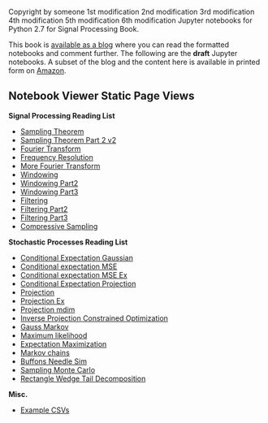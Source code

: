 Copyright by someone
1st modification
2nd modification
3rd modification
4th modification
5th modification
6th modification
Jupyter notebooks for Python 2.7 for Signal Processing Book.

This book is [available as a
blog](http://python-for-signal-processing.blogspot.com) where you can read the
formatted notebooks and comment further. The following are the **draft**
Jupyter notebooks. A subset of the blog and the content here is available
in printed form on [Amazon](http://www.amazon.com/Python-Signal-Processing-Featuring-Notebooks/dp/3319013416).

Notebook Viewer Static Page Views
-----------------------------------

**Signal Processing Reading List**

- [Sampling Theorem](http://nbviewer.ipython.org/github/unpingco/Python-for-Signal-Processing/blob/master/Sampling_Theorem.ipynb)
- [Sampling Theorem Part 2 v2](http://nbviewer.ipython.org/github/unpingco/Python-for-Signal-Processing/blob/master/Sampling_Theorem_Part_2_v2.ipynb)
- [Fourier Transform](http://nbviewer.ipython.org/github/unpingco/Python-for-Signal-Processing/blob/master/Fourier_Transform.ipynb)
- [Frequency Resolution](http://nbviewer.ipython.org/github/unpingco/Python-for-Signal-Processing/blob/master/Frequency_Resolution.ipynb)
- [More Fourier Transform](http://nbviewer.ipython.org/github/unpingco/Python-for-Signal-Processing/blob/master/More_Fourier_Transform.ipynb)
- [Windowing](http://nbviewer.ipython.org/github/unpingco/Python-for-Signal-Processing/blob/master/Windowing.ipynb)
- [Windowing Part2](http://nbviewer.ipython.org/github/unpingco/Python-for-Signal-Processing/blob/master/Windowing_Part2.ipynb)
- [Windowing Part3](http://nbviewer.ipython.org/github/unpingco/Python-for-Signal-Processing/blob/master/Windowing_Part3.ipynb)
- [Filtering](http://nbviewer.ipython.org/github/unpingco/Python-for-Signal-Processing/blob/master/Filtering.ipynb)
- [Filtering Part2](http://nbviewer.ipython.org/github/unpingco/Python-for-Signal-Processing/blob/master/Filtering_Part2.ipynb)
- [Filtering Part3](http://nbviewer.ipython.org/github/unpingco/Python-for-Signal-Processing/blob/master/Filtering_Part3.ipynb)
- [Compressive Sampling](http://nbviewer.ipython.org/github/unpingco/Python-for-Signal-Processing/blob/master/Compressive_Sampling.ipynb)

**Stochastic Processes Reading List**

- [Conditional Expectation Gaussian](http://nbviewer.ipython.org/github/unpingco/Python-for-Signal-Processing/blob/master/Conditional_Expectation_Gaussian.ipynb)
- [Conditional expectation MSE](http://nbviewer.ipython.org/github/unpingco/Python-for-Signal-Processing/blob/master/Conditional_expectation_MSE.ipynb)
- [Conditional expectation MSE Ex](http://nbviewer.ipython.org/github/unpingco/Python-for-Signal-Processing/blob/master/Conditional_expectation_MSE_Ex.ipynb)
- [Conditional Expectation Projection](http://nbviewer.ipython.org/github/unpingco/Python-for-Signal-Processing/blob/master/Conditional_Expectation_Projection.ipynb)
- [Projection](http://nbviewer.ipython.org/github/unpingco/Python-for-Signal-Processing/blob/master/Projection.ipynb)
- [Projection Ex](http://nbviewer.ipython.org/github/unpingco/Python-for-Signal-Processing/blob/master/Projection_Ex.ipynb)
- [Projection mdim](http://nbviewer.ipython.org/github/unpingco/Python-for-Signal-Processing/blob/master/Projection_mdim.ipynb)
- [Inverse Projection Constrained Optimization](http://nbviewer.ipython.org/github/unpingco/Python-for-Signal-Processing/blob/master/Inverse_Projection_Constrained_Optimization.ipynb)
- [Gauss Markov](http://nbviewer.ipython.org/github/unpingco/Python-for-Signal-Processing/blob/master/Gauss_Markov.ipynb)
- [Maximum likelihood](http://nbviewer.ipython.org/github/unpingco/Python-for-Signal-Processing/blob/master/Maximum_likelihood.ipynb)
- [Expectation Maximization](http://nbviewer.ipython.org/github/unpingco/Python-for-Signal-Processing/blob/master/Expectation_Maximization.ipynb)
- [Markov chains](http://nbviewer.ipython.org/github/unpingco/Python-for-Signal-Processing/blob/master/Markov_chains.ipynb)
- [Buffons Needle Sim](http://nbviewer.ipython.org/github/unpingco/Python-for-Signal-Processing/blob/master/Buffons_Needle_Sim.ipynb)
- [Sampling Monte Carlo](http://nbviewer.ipython.org/github/unpingco/Python-for-Signal-Processing/blob/master/Sampling_Monte_Carlo.ipynb)
- [Rectangle Wedge Tail Decomposition](http://nbviewer.ipython.org/github/unpingco/Python-for-Signal-Processing/blob/master/Rectangle_Wedge_Tail_Decomposition.ipynb)

**Misc.**

- [Example CSVs](http://nbviewer.ipython.org/github/unpingco/Python-for-Signal-Processing/blob/master/Example_CSVs.ipynb)
